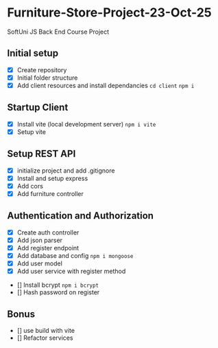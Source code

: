 # Furniture-Store-Project-23-Oct-25

SoftUni JS Back End Course Project

## Initial setup

-  [x] Create repository
-  [x] Initial folder structure
-  [x] Add client resources and install dependancies `cd client` `npm i`

## Startup Client

-  [x] Install vite (local development server) `npm i vite`
-  [x] Setup vite

## Setup REST API

-  [x] initialize project and add .gitignore
-  [x] Install and setup express
-  [x] Add cors
-  [x] Add furniture controller

## Authentication and Authorization

-  [x] Create auth controller
-  [x] Add json parser
-  [x] Add register endpoint
-  [x] Add database and config `npm i mongoose`
-  [x] Add user model
-  [x] Add user service with register method
-  [] Install bcrypt `npm i bcrypt`
-  [] Hash password on register

## Bonus

-  [] use build with vite
-  [] Refactor services
